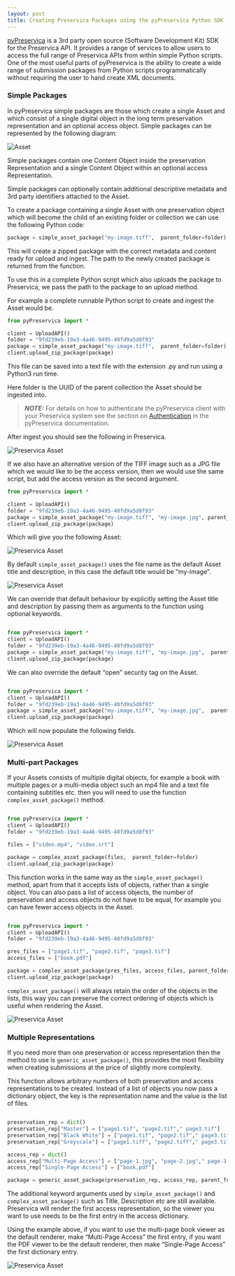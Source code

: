 ```yaml
---
layout: post
title: Creating Preservica Packages using the pyPreservica Python SDK
---
```



[pyPreservica](https://pypreservica.readthedocs.io/) is a 3rd party open source (Software Development Kit) SDK for the Preservica API. 
It provides a range of services to allow users to access the full range of Preservica APIs from within simple Python scripts.
One of the most useful parts of pyPreservica is the ability to create a wide range of submission packages from 
Python scripts programmatically without requiring the user to hand create XML documents.

### Simple Packages

In pyPreservica simple packages are those which create a single Asset and which consist of a single digital object in the long term preservation representation and an optional access object.
Simple packages can be represented by the following diagram:

 ![Asset](https://pypreservica.readthedocs.io/en/latest/_images/simple_asset_package.png)
 
Simple packages contain one Content Object inside the preservation Representation and a single Content Object within an optional access Representation.
 
Simple packages can optionally contain additional descriptive metadata and 3rd party identifiers attached to the Asset.

To create a package containing a single Asset with one preservation object which will become the child of an existing folder or collection 
we can use the following Python code:

```python
package = simple_asset_package("my-image.tiff",  parent_folder=folder)
```

This will create a zipped package with the correct metadata and content ready for upload and ingest. 
The path to the newly created package is returned from the function.

To use this in a complete Python script which also uploads the package to Preservica, we pass the path to the package to an upload method. 


For example a complete runnable Python script to create and ingest the Asset would be.

```python
from pyPreservica import *

client = UploadAPI()
folder = "9fd239eb-19a3-4a46-9495-40fd9a5d8f93"
package = simple_asset_package("my-image.tiff",  parent_folder=folder)
client.upload_zip_package(package)

```

This file can be saved into a text file with the extension .py and run using a Python3 run time.


Here folder is the UUID of the parent collection the Asset should be ingested into.

> **_NOTE:_**  For details on how to authenticate the pyPreservica client with your Preservica system see the section on [Authentication](https://pypreservica.readthedocs.io/en/latest/intro.html#authentication) in the pyPreservica documentation.

After ingest you should see the following in Preservica.

![Preservica Asset](/public/images/asset1.png)

If we also have an alternative version of the TIFF image such as a JPG file which we would like to be the access version, then we would use the same script, but add the access version as the second argument.

```python
from pyPreservica import *

client = UploadAPI()
folder = "9fd239eb-19a3-4a46-9495-40fd9a5d8f93"
package = simple_asset_package("my-image.tiff", "my-image.jpg", parent_folder=folder)
client.upload_zip_package(package)

```
Which will give you the following Asset:

![Preservica Asset](/public/images/asset2.png)

By default `simple_asset_package()` uses the file name as the default Asset title and description, in this case the default title would be “my-image”.

![Preservica Asset](/public/images/asset3.png)

We can override that default behaviour by explicitly setting the Asset title and description by passing them as arguments to the function using optional keywords.

```python

from pyPreservica import *
client = UploadAPI()
folder = "9fd239eb-19a3-4a46-9495-40fd9a5d8f93"
package = simple_asset_package("my-image.tiff", "my-image.jpg",  parent_folder=folder, Title="Asset Title", Description="Asset Description")
client.upload_zip_package(package)

```

We can also override the default “open” security tag on the Asset.


```python

from pyPreservica import *
client = UploadAPI()
folder = "9fd239eb-19a3-4a46-9495-40fd9a5d8f93"
package = simple_asset_package("my-image.tiff", "my-image.jpg",  parent_folder=folder, Title="Asset Title", Description="Asset Description",  SecurityTag="closed" )
client.upload_zip_package(package)

```

Which will now populate the following fields.

![Preservica Asset](/public/images/asset4.png)


###  Multi-part Packages

If your Assets consists of multiple digital objects, for example a book with multiple pages or a multi-media object such an mp4 file and a text file containing subtitles etc. then you will need to use the function `complex_asset_package()` method.


```python

from pyPreservica import *
client = UploadAPI()
folder = "9fd239eb-19a3-4a46-9495-40fd9a5d8f93"

files = ["video.mp4", "video.srt"]

package = complex_asset_package(files,  parent_folder=folder)
client.upload_zip_package(package)

```

This function works in the same way as the `simple_asset_package()` method, apart from that it accepts lists of objects, rather than a single object.
You can also pass a list of access objects, the number of preservation and access objects do not have to be equal, 
for example you can have fewer access objects in the Asset.


```python

from pyPreservica import *
client = UploadAPI()
folder = "9fd239eb-19a3-4a46-9495-40fd9a5d8f93"

pres_files = ["page1.tif", "page2.tif", "page3.tif"]
access_files = ["book.pdf"]

package = complex_asset_package(pres_files, access_files, parent_folder=folder)
client.upload_zip_package(package)

```

`complex_asset_package()` will always retain the order of the objects in the lists, this way you can preserve the correct ordering of objects which is useful when rendering the Asset. 


![Preservica Asset](/public/images/asset5.png)


###  Multiple Representations

If you need more than one preservation or access representation then the method to use is `generic_asset_package()`, this provides the most flexibility when creating submissions at the price of slightly more complexity.

This function allows arbitrary numbers of both preservation and access representations to be created.
Instead of a list of objects you now pass a dictionary object, the key is the representation name and the value is the list of files.


```python

preservation_rep = dict()
preservation_rep["Master"] = ["page1.tif", "page2.tif"," page3.tif"]
preservation_rep["Black White"] = ["page1.tif", "page2.tif"," page3.tif"]
preservation_rep["Greyscale"] = ["page1.tiff", "page2.tiff"," page3.tiff"]

access_rep = dict()
access_rep["Multi-Page Access"] = ["page-1.jpg", "page-2.jpg"," page-3.jpg"]
access_rep["Single-Page Access"] = ["book.pdf"]

package = generic_asset_package(preservation_rep, access_rep, parent_folder=folder)


```

The additional keyword arguments used by `simple_asset_package()` and `complex_asset_package()` such as Title, Description etc are still available.
Preservica will render the first access representation, so the viewer you want to use needs to be the first entry in the access dictionary. 

Using the example above, if you want to use the multi-page book viewer as the default renderer, make “Multi-Page Access” the first entry, 
if you want the PDF viewer to be the default renderer, then make “Single-Page Access” the first dictionary entry.

![Preservica Asset](/public/images/asset6.png)

